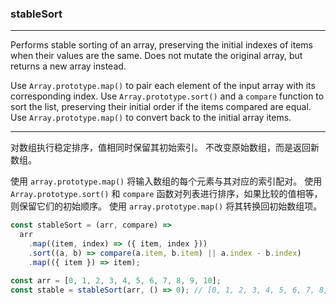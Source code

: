 ### stableSort

------------

Performs stable sorting of an array, preserving the initial indexes of items when their values are the same.
Does not mutate the original array, but returns a new array instead.

Use `Array.prototype.map()` to pair each element of the input array with its corresponding index.
Use `Array.prototype.sort()` and a `compare` function to sort the list, preserving their initial order if the items compared are equal.
Use `Array.prototype.map()` to convert back to the initial array items.

------------

对数组执行稳定排序，值相同时保留其初始索引。
不改变原始数组，而是返回新数组。

使用 `array.prototype.map()` 将输入数组的每个元素与其对应的索引配对。
使用 `Array.prototype.sort()` 和 `compare` 函数对列表进行排序，如果比较的值相等，则保留它们的初始顺序。
使用 `array.prototype.map()` 将其转换回初始数组项。

```js
const stableSort = (arr, compare) =>
  arr
    .map((item, index) => ({ item, index }))
    .sort((a, b) => compare(a.item, b.item) || a.index - b.index)
    .map(({ item }) => item);
```

```js
const arr = [0, 1, 2, 3, 4, 5, 6, 7, 8, 9, 10];
const stable = stableSort(arr, () => 0); // [0, 1, 2, 3, 4, 5, 6, 7, 8, 9, 10]
```
